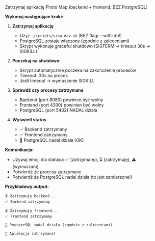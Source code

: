 Zatrzymaj aplikację Photo Map (backend + frontend, BEZ PostgreSQL)

**Wykonaj następujące kroki:**

1. **Zatrzymaj aplikację**
   - Użyj: `./scripts/stop-dev.sh` (BEZ flagi --with-db!)
   - PostgreSQL zostaje włączony (zgodnie z zaleceniami)
   - Skrypt wykonuje graceful shutdown (SIGTERM → timeout 30s → SIGKILL)

2. **Poczekaj na shutdown**
   - Skrypt automatycznie poczeka na zakończenie procesów
   - Timeout: 30s na proces
   - Jeśli timeout → wymuszenie SIGKILL

3. **Sprawdź czy procesy zatrzymane**
   - Backend (port 8080) powinien być wolny
   - Frontend (port 4200) powinien być wolny
   - PostgreSQL (port 5432) NADAL działa

4. **Wyświetl status**
   - ✅ Backend zatrzymany
   - ✅ Frontend zatrzymany
   - 💾 PostgreSQL nadal działa (OK)

**Komunikacja:**
- Używaj emoji dla statusu: ✅ (zatrzymany), ⏳ (zatrzymuję), ⚠️ (wymuszam)
- Potwierdź że procesy zatrzymane
- Potwierdź że PostgreSQL nadal działa (to jest zamierzone!)

**Przykładowy output:**
```
⏳ Zatrzymuję backend...
✅ Backend zatrzymany

⏳ Zatrzymuję frontend...
✅ Frontend zatrzymany

💾 PostgreSQL nadal działa (zgodnie z zaleceniami)

🎉 Aplikacja zatrzymana!
```
